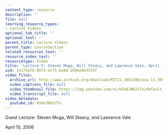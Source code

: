 ```yaml
---
content_type: resource
description: ''
file: null
learning_resource_types:
- Lecture Videos
optional_tab_title: ''
optional_text: ''
parent_title: Lecture Videos
parent_type: CourseSection
related_resources_text: ''
resource_index_text: ''
resourcetype: Video
title: 'Lecture 5: Steven Moga, Will Steacy, and Lawrence Vale, April 10, 2006'
uid: 14175a76-8873-dcf5-ba8d-269ee04337bf
video_files:
  archive_url: http://www.archive.org/download/MIT11.309JS06/ocw-11.309j-10apr2006-220k.mp4
  video_captions_file: null
  video_thumbnail_file: https://img.youtube.com/vi/H1k6JN63JTo/default.jpg
  video_transcript_file: null
video_metadata:
  youtube_id: H1k6JN63JTo
---
```


Guest Lecture: Steven Moga, Will Steacy, and Lawrence Vale

April 10, 2006